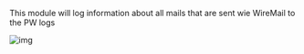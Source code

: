 This module will log information about all mails that are sent wie WireMail to the PW logs

![img](https://i.imgur.com/R8WMrPx.png)
